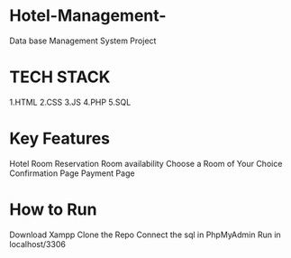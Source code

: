 # Hotel-Management-
Data base Management System Project 

<h1>TECH STACK</h1>
  1.HTML
  2.CSS
  3.JS
  4.PHP
  5.SQL

<h1>Key Features</h1>
Hotel Room Reservation
Room availability 
Choose a Room of Your Choice 
Confirmation Page
Payment Page

<h1>How to Run</h1>
Download Xampp 
Clone the Repo 
Connect the sql in PhpMyAdmin
Run in localhost/3306
